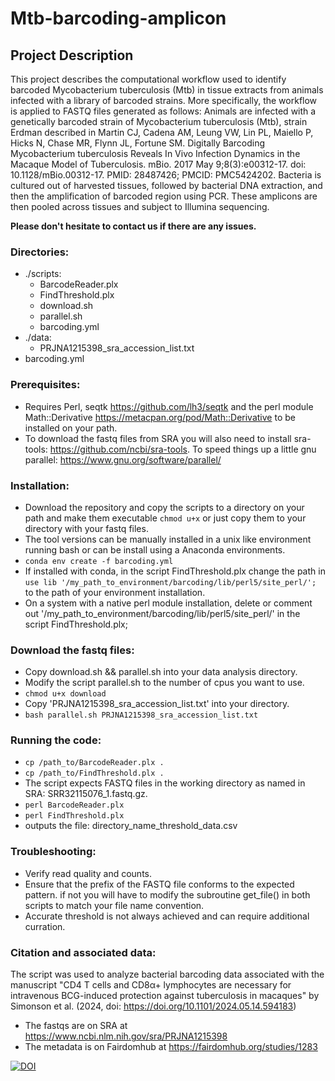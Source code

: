 # Mtb-barcoding-amplicon

## Project Description
This project describes the computational workflow used to identify barcoded Mycobacterium tuberculosis (Mtb) in tissue extracts from animals infected with a library of barcoded strains. More specifically, the workflow is applied to FASTQ files generated as follows: Animals are infected with a genetically barcoded strain of Mycobacterium tuberculosis (Mtb), strain Erdman described in Martin CJ, Cadena AM, Leung VW, Lin PL, Maiello P, Hicks N, Chase MR, Flynn JL, Fortune SM. Digitally Barcoding Mycobacterium tuberculosis Reveals In Vivo Infection Dynamics in the Macaque Model of Tuberculosis. mBio. 2017 May 9;8(3):e00312-17. doi: 10.1128/mBio.00312-17. PMID: 28487426; PMCID: PMC5424202. Bacteria is cultured out of harvested tissues, followed by bacterial DNA extraction, and then the amplification of barcoded region using PCR. These amplicons are then pooled across tissues and subject to Illumina sequencing.

**Please don't hesitate to contact us if there are any issues.**

### Directories:
- ./scripts:
  - BarcodeReader.plx
  - FindThreshold.plx
  - download.sh
  - parallel.sh
  - barcoding.yml
- ./data:
  - PRJNA1215398_sra_accession_list.txt
- barcoding.yml
    
### Prerequisites:
  - Requires Perl, seqtk https://github.com/lh3/seqtk and the perl module Math::Derivative https://metacpan.org/pod/Math::Derivative to be installed on your path.
  - To download the fastq files from SRA you will also need to install sra-tools: https://github.com/ncbi/sra-tools. To speed things up a little gnu parallel: https://www.gnu.org/software/parallel/

### Installation:
  - Download the repository and copy the scripts to a directory on your path and make them executable `chmod u+x` or just copy them to your directory with your fastq files.
  - The tool versions can be manually installed in a unix like environment running bash or can be install using a Anaconda environments.
  - `conda env create -f barcoding.yml`
  - If installed with conda, in the script FindThreshold.plx change the path in `use lib '/my_path_to_environment/barcoding/lib/perl5/site_perl/';` to the path of your environment installation.
  - On a system with a native perl module installation, delete or comment out '/my_path_to_environment/barcoding/lib/perl5/site_perl/' in the script FindThreshold.plx;

### Download the fastq files:
  - Copy download.sh && parallel.sh into your data analysis directory.
  - Modify the script parallel.sh to the number of cpus you want to use.
  - `chmod u+x download`
  - Copy 'PRJNA1215398_sra_accession_list.txt' into your directory.
  - `bash parallel.sh PRJNA1215398_sra_accession_list.txt`

### Running the code:
- `cp /path_to/BarcodeReader.plx .`
- `cp /path_to/FindThreshold.plx .`
- The script expects FASTQ files in the working directory as named in SRA: SRR32115076_1.fastq.gz.
- `perl BarcodeReader.plx`
- `perl FindThreshold.plx`
- outputs the file: directory_name_threshold_data.csv
  
### Troubleshooting:
- Verify read quality and counts.
- Ensure that the prefix of the FASTQ file conforms to the expected pattern. if not you will have to modify the subroutine get_file() in both scripts to match your file name convention.
- Accurate threshold is not always achieved and can require additional curration.

### Citation and associated data:
The script was used to analyze bacterial barcoding data associated with the manuscript "CD4 T cells and CD8α+ lymphocytes are necessary for intravenous BCG-induced protection against tuberculosis in macaques" by Simonson et al. (2024, doi: https://doi.org/10.1101/2024.05.14.594183)
- The fastqs are on SRA at https://www.ncbi.nlm.nih.gov/sra/PRJNA1215398
- The metadata is on Fairdomhub at https://fairdomhub.org/studies/1283
  
[![DOI](https://zenodo.org/badge/DOI/10.5281/zenodo.14766941.svg)](https://doi.org/10.5281/zenodo.14766941)
